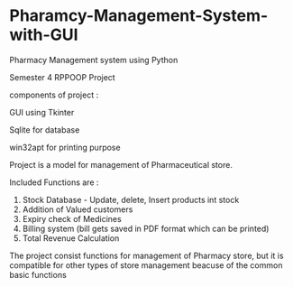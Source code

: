 # Pharamcy-Management-System-with-GUI

Pharmacy Management system using Python

Semester 4 RPPOOP Project

components of project :

GUI using Tkinter

Sqlite for database

win32apt for printing purpose

Project is a model for management of Pharmaceutical store.

Included Functions are :

1) Stock Database - Update, delete, Insert products int stock
2) Addition of Valued customers 
3) Expiry check of Medicines
4) Billing system (bill gets saved in PDF format which can be printed)
5) Total Revenue Calculation

The project consist functions for management of Pharmacy store, but it is compatible for other types of store management beacuse of the common basic functions

